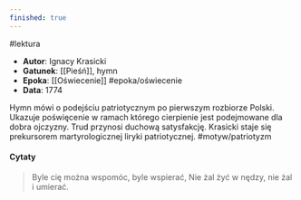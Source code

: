 ```yaml
---
finished: true
---
```

#lektura
- **Autor**: Ignacy Krasicki
- **Gatunek**: [[Pieśń]], hymn
- **Epoka**: [[Oświecenie]] #epoka/oświecenie 
- **Data**: 1774

Hymn mówi o podejściu patriotycznym po pierwszym rozbiorze Polski. Ukazuje poświęcenie w ramach którego cierpienie jest podejmowane dla dobra ojczyzny. Trud przynosi duchową satysfakcję. Krasicki staje się prekursorem martyrologicznej liryki patriotycznej.  #motyw/patriotyzm 
#### Cytaty
> Byle cię można wspomóc, byle wspierać,
Nie żal żyć w nędzy, nie żal i umierać.